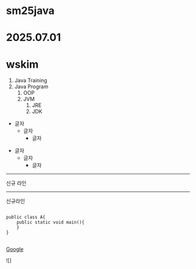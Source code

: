 # sm25java
# 2025.07.01
# wskim
1. Java Training
2. Java Program
   1. OOP
   2. JVM
      1. JRE
      2. JDK

* 글자
  * 글자 
    * 글자
+ 글자
    + 글자
        + 글자

***
신규 라인
***
신규라인
<pre>
<code>
public class A{
    public static void main(){
    }
}
</code>
</pre>

[Google](https://www.google.com, "Google Link")

![]